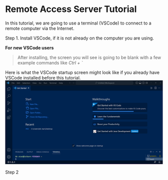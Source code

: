 Remote Access Server Tutorial 
=============================
In this tutorial, we are going to use a terminal (VSCode) to connect to a remote computer via the Internet.  

Step 1. Install VSCode, if it is not already on the computer you are using.  

**For new VSCode users**

> After installing, the screen you will see is going to be blank with a few example commands like *Ctrl + `*


Here is what the VSCode startup screen might look like if you already have VSCode installed before this tutorial. 
![Image](https://github.com/symsoph/cse15l-lab-reports/blob/main/after%20install%20vscode.png)

Step 2
